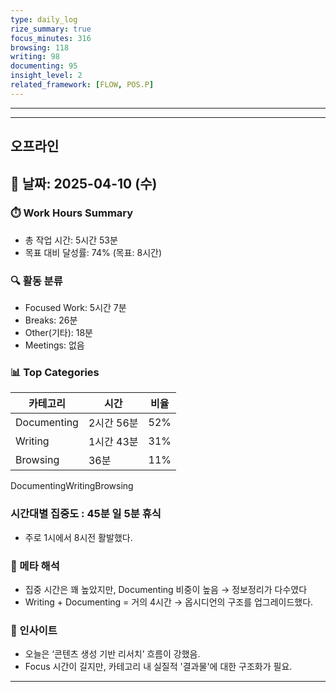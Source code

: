 ```yaml
---
type: daily_log
rize_summary: true
focus_minutes: 316
browsing: 118
writing: 98
documenting: 95
insight_level: 2
related_framework: [FLOW, POS.P]
---
```

---
---
## 오프라인

## 📅 날짜: 2025-04-10 (수)

### ⏱️ Work Hours Summary
- 총 작업 시간: 5시간 53분
- 목표 대비 달성률: 74% (목표: 8시간)

### 🔍 활동 분류
- Focused Work: 5시간 7분
- Breaks: 26분
- Other(기타): 18분
- Meetings: 없음

### 📊 Top Categories
| 카테고리        | 시간      | 비율  |
| ----------- | ------- | --- |
| Documenting | 2시간 56분 | 52% |
| Writing     | 1시간 43분 | 31% |
| Browsing    | 36분     | 11% |
DocumentingWritingBrowsing
### 시간대별 집중도 : 45분 일 5분 휴식
- 주로 1시에서 8시전 활발했다.
### 🔁 메타 해석
- 집중 시간은 꽤 높았지만, Documenting 비중이 높음 → 정보정리가 다수였다
- Writing + Documenting = 거의 4시간 → 옵시디언의 구조를 업그레이드했다.

### 🧠 인사이트
- 오늘은 ‘콘텐츠 생성 기반 리서치’ 흐름이 강했음.
- Focus 시간이 길지만, 카테고리 내 실질적 '결과물'에 대한 구조화가 필요.

---

